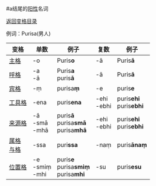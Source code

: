 #a结尾的[阳性](masculime.md)名词

[返回变格目录](readme.md)

例词：Purisa(男人)

|变格|单数|例子|复数|例子|
|---|-----|------|----|----|
|[主格](nom.md)|-o|Puris**o**|-ā|Puris**ā**|
|[呼格](voc.md)|-a<br>-ā|Puris**a**<br>puris**ā**|-ā|Puris**ā**|
|[宾格](acc.md)|-ṃ|purisa**ṃ**|-e|puris**e**|
|[工具格](instr.md)|-ena|puris**ena**|-ehi<br>-ebhi|puris**ehi**<br>puris**ebhi**|
|[来源格](abl.md)|-ā<br>-smā<br>-mhā|puris**ā**<br>purisa**smā**<br>purisa**mhā**|-ehi<br>-ebhi|puris**ehi**<br>puris**ebhi**|
|[属格](gen.md)<br>[与格](dat.md)|-ssa|puri**ssa**|-naṃ|puris**ānaṃ**|
|[位置格](loc.md)|-e<br>-smiṃ<br>-mhi|puris**e**<br>purisa**smiṃ**<br>purisa**mhi**|-su|puris**esu**|